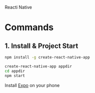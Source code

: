 Reacti Native

# Commands
## 1. Install & Project Start
```sh
npm install -g create-react-native-app

create-react-native-app appdir
cd appdir
npm start
```
Install <a href="https://expo.io/">Expo</a> on your phone
